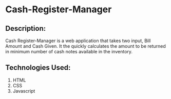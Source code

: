 # Cash-Register-Manager
## Description:
Cash Register-Manager is a web application that takes two input, Bill Amount and Cash Given. 
It the quickly calculates the amount to be returned in minimum number of cash notes available in the inventory.
## Technologies Used:
  1. HTML
  2. CSS
  3. Javascript
